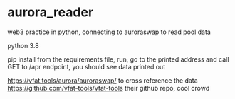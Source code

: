 # aurora_reader
web3 practice in python, connecting to auroraswap to read pool data

python 3.8

pip install from the requirements file, run, go to the printed address and call GET to /apr endpoint, you should see data printed out

https://vfat.tools/aurora/auroraswap/ to cross reference the data
https://github.com/vfat-tools/vfat-tools their github repo, cool crowd
